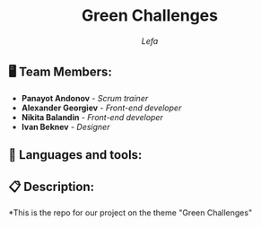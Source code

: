<h1 align="center">Green Challenges</h1>
<h6 align="center">Lefa</h6>
<p align="center">
</p>


## 🖥 Team Members:
* **Panayot Andonov** - *Scrum trainer* 
* **Alexander Georgiev** - *Front-end developer* 
* **Nikita Balandin** - *Front-end developer* 
* **Ivan Beknev** - *Designer* 


## 🚀 Languages and tools:
<p align="left"> 
        
## 📋 Description:
    
*This is the repo for our project on the theme "Green Challenges"
